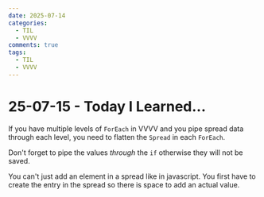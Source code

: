 ```yaml
---
date: 2025-07-14
categories:
  - TIL
  - VVVV
comments: true
tags:
  - TIL
  - VVVV
---
```


# 25-07-15 - Today I Learned...
If you have multiple levels of `ForEach` in VVVV and you pipe spread data through each level, you need to flatten the `Spread` in each `ForEach`.


Don't forget to pipe the values *through* the `if` otherwise they will not be saved.


You can't just add an element in a spread like in javascript. You first have to create the entry in the spread so there is space to add an actual value.